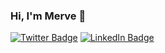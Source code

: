 ### Hi, I'm Merve :fairy:	

[![Twitter Badge](https://img.shields.io/badge/Twitter-Profile-informational?style=flat&logo=twitter&logoColor=white&color=1CA2F1)](https://twitter.com/mervgunak)
[![LinkedIn Badge](https://img.shields.io/badge/LinkedIn-Profile-informational?style=flat&logo=linkedin&logoColor=white&color=0D76A8)](https://www.linkedin.com/in/merve-gunak/)

<!--
**mervegunak/mervegunak** is a ✨ _special_ ✨ repository because its `README.md` (this file) appears on your GitHub profile.

I’m a creative, passionate, curious and continuous learner with a strong math and statistics background. I am passionately curious about data and have almost 2 years of experience in Data Analysis & Visualization, Predictive Modelling, Machine Learning and Deep Learning, Data Mining and Time Series Analysis. I use Python and SQL as a programming language. 

I continue to grow my skills.

-->
